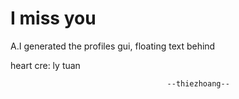 # I miss you 
A.I generated the profiles gui, floating text behind

heart cre: ly tuan

                                       --thiezhoang--
